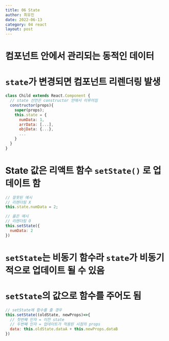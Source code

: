 ```yaml
---
title: 06 State
author: 최유진
date: 2022-06-13
category: 04 react
layout: post
---
```


# 컴포넌트 안에서 관리되는 동적인 데이터
# `state`가 변경되면 컴포넌트 리렌더링 발생
```jsx
class Child extends React.Component {
  // state 선언은 constructor 안에서 이루어짐
  constructor(props){
    super(props);
    this.state = {
      numData: 1,
      arrData: [...],
      objData: {...},
      ...
    }
  }
}
```

# State 값은 리액트 함수 `setState()` 로 업데이트 함
```jsx
// 잘못된 예시
// 리렌더링 X
this.state.numData = 2;

// 옳은 예시
// 리렌더링 O
this.setState({
  numData: 2
})
```

# `setState`는 비동기 함수라 `state`가 비동기적으로 업데이트 될 수 있음
# `setState`의 값으로 함수를 주어도 됨
```jsx
// setState에 함수를 줄 경우
this.setState((oldState, newProps)=>{
  // 첫번째 인자 = 이전 state
  // 두번째 인자 = 업데이트가 적용된 시점의 props
  data: this.oldState.dataA + this.newProps.dataB
})
```
